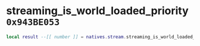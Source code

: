 # streaming_is_world_loaded_priority `0x943BE053`

```lua
local result --[[ number ]] = natives.stream.streaming_is_world_loaded_priority(_unk0 --[[ number ]])
```